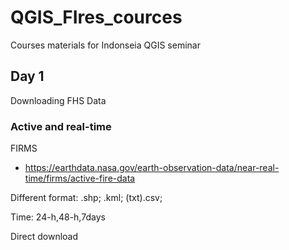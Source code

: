 # QGIS_FIres_cources
Courses materials for Indonseia QGIS seminar
## Day 1
Downloading FHS Data
### Active and real-time
FIRMS
- https://earthdata.nasa.gov/earth-observation-data/near-real-time/firms/active-fire-data

Different format: .shp; .kml; (txt).csv; 

Time: 24-h,48-h,7days

Direct download

